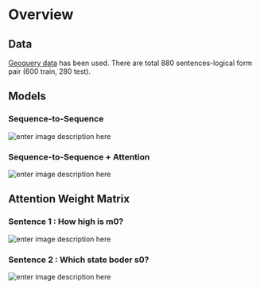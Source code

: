 # Overview


## Data
[Geoquery data](https://github.com/halecakir/ThesisExperiments/tree/master/data) has been used. There are total 880 sentences-logical form pair (600 train, 280 test).

## Models

### Sequence-to-Sequence
![enter image description here](https://raw.githubusercontent.com/halecakir/ThesisExperiments/master/extra/lstm.jpg?token=ABFN2TYLIBAPOGRRTVSYAQ266BZ5U)
###  Sequence-to-Sequence  + Attention

![enter image description here](https://raw.githubusercontent.com/halecakir/ThesisExperiments/master/extra/attention.jpg?token=ABFN2T7TC4DJI2SEXGIG34K66BZ2M)
## Attention Weight Matrix



### Sentence 1 : How high is m0?

![enter image description here](https://raw.githubusercontent.com/halecakir/ThesisExperiments/master/extra/sample2.png?token=ABFN2TYLODJIBTRVWBR3MFK66BZ7Y)

### Sentence 2 : Which state boder s0?

![enter image description here](https://raw.githubusercontent.com/halecakir/ThesisExperiments/master/extra/sample1.png?token=ABFN2T5EFCM4H2K2IHGF5GK66B2AW)
